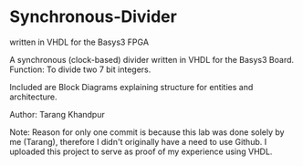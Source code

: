 # Synchronous-Divider
written in VHDL for the Basys3 FPGA

A synchronous (clock-based) divider written in VHDL for the Basys3 Board.
Function: To divide two 7 bit integers.

Included are Block Diagrams explaining structure for entities and architecture. 

Author: Tarang Khandpur

Note: Reason for only one commit is because this lab was done solely by me (Tarang), therefore
      I didn't originally have a need to use Github. I uploaded this project to serve as proof
      of my experience using VHDL.
